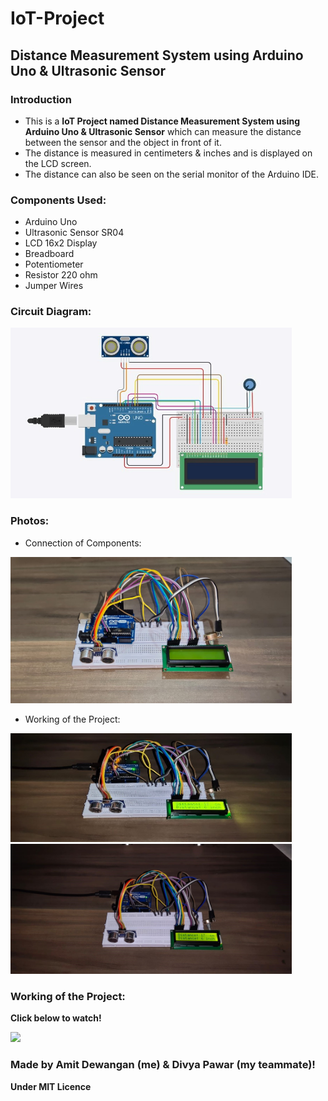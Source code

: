 # IoT-Project
## Distance Measurement System using Arduino Uno & Ultrasonic Sensor

### Introduction
- This is a **IoT Project named Distance Measurement System using Arduino Uno & Ultrasonic Sensor** which can measure the distance between the sensor and the object in front of it.
- The distance is measured in centimeters & inches and is displayed on the LCD screen.
- The distance can also be seen on the serial monitor of the Arduino IDE.

### Components Used:
- Arduino Uno
- Ultrasonic Sensor SR04
- LCD 16x2 Display
- Breadboard
- Potentiometer
- Resistor 220 ohm
- Jumper Wires

### Circuit Diagram:

<img width="450em" src="Photos\Circuit Diagram.jpeg" >

### Photos:

- Connection of Components:

<img width="450px" src="Photos\Connection.jpeg">

<br>

- Working of the Project:

<img width="450em" src="Photos\Working 1.jpg"> &nbsp;
<img width="450em" src="Photos\Working 2.jpg">

### Working of the Project: 

**Click below to watch!**
<!-- 
[![Distance Measurement System using Arduino Uno & Ultrasonic Sensor](https://img.youtube.com/vi/cBoGD3gLO2A/0.jpg)](https://www.youtube.com/watch?v=cBoGD3gLO2A) -->

<a target="_blank" href="https://www.youtube.com/watch?v=cBoGD3gLO2A"> <img src="https://img.youtube.com/vi/cBoGD3gLO2A/0.jpg"> </a>


### **Made by Amit Dewangan (me) & Divya Pawar (my teammate)!**

**Under MIT Licence**
